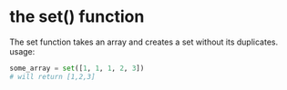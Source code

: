 # the set() function
The set function takes an array and creates a set without its duplicates.
usage:

```python
some_array = set([1, 1, 1, 2, 3])
# will return [1,2,3]
```
